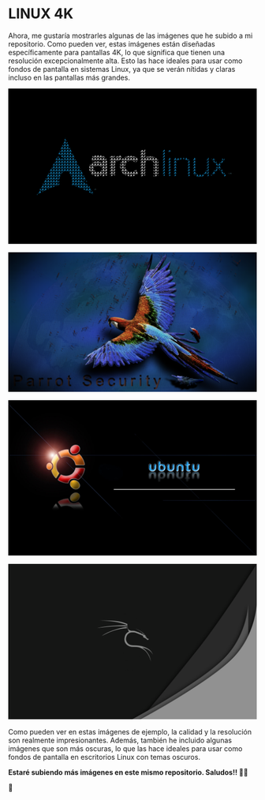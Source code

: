 # LINUX 4K

Ahora, me gustaría mostrarles algunas de las imágenes que he subido a mi repositorio. Como pueden ver, estas imágenes están diseñadas específicamente para pantallas 4K, lo que significa que tienen una resolución excepcionalmente alta. Esto las hace ideales para usar como fondos de pantalla en sistemas Linux, ya que se verán nítidas y claras incluso en las pantallas más grandes.

![archlinux](4K/1776171.png)

![parrot](4K/3069128.png)

![ubuntu](4K/5158232.jpg)

![kali](4K/1301126.png)


Como pueden ver en estas imágenes de ejemplo, la calidad y la resolución son realmente impresionantes. Además, también he incluido algunas imágenes que son más oscuras, lo que las hace ideales para usar como fondos de pantalla en escritorios Linux con temas oscuros.


**Estaré subiendo más imágenes en este mismo repositorio. Saludos!! 🕵️‍♂️**

🤖
